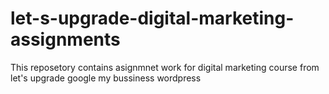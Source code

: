 # let-s-upgrade-digital-marketing-assignments
This reposetory contains asignmnet work for digital marketing course from let's upgrade 
google my bussiness
wordpress
